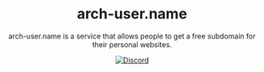 <h1 align="center">arch-user.name</h1>

<p align="center">arch-user.name is a service that allows people to get a free subdomain for their personal websites.</p>

<div align="center">
  <a href="https://discord.gg/AdnMpTK7TS"><img alt="Discord" src="https://invidget.switchblade.xyz/AdnMpTK7TS"></a>
</div>
